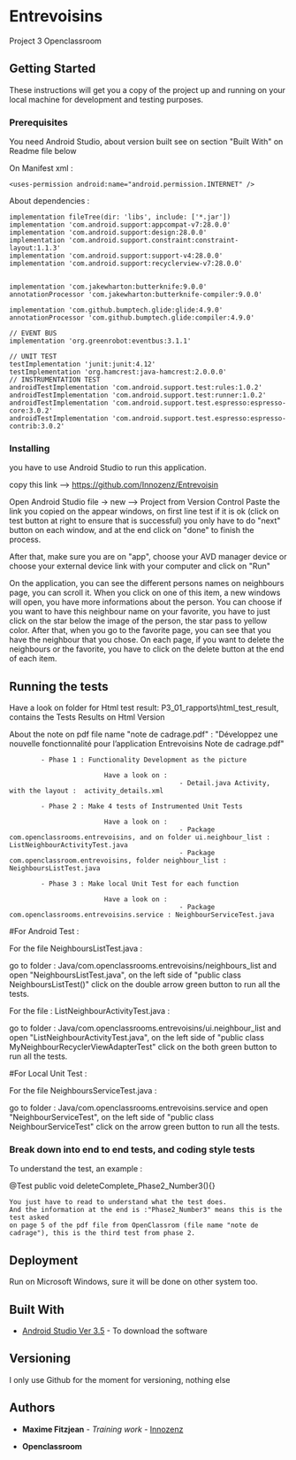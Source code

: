 # Entrevoisins
Project 3 Openclassroom

## Getting Started

These instructions will get you a copy of the project up and running on your local machine for development and testing purposes.

### Prerequisites

You need Android Studio, about version built see on section "Built With" on Readme file below

On Manifest xml :

    <uses-permission android:name="android.permission.INTERNET" />

About dependencies :

    implementation fileTree(dir: 'libs', include: ['*.jar'])
    implementation 'com.android.support:appcompat-v7:28.0.0'
    implementation 'com.android.support:design:28.0.0'
    implementation 'com.android.support.constraint:constraint-layout:1.1.3'
    implementation 'com.android.support:support-v4:28.0.0'
    implementation 'com.android.support:recyclerview-v7:28.0.0'


    implementation 'com.jakewharton:butterknife:9.0.0'
    annotationProcessor 'com.jakewharton:butterknife-compiler:9.0.0'

    implementation 'com.github.bumptech.glide:glide:4.9.0'
    annotationProcessor 'com.github.bumptech.glide:compiler:4.9.0'

    // EVENT BUS
    implementation 'org.greenrobot:eventbus:3.1.1'

    // UNIT TEST
    testImplementation 'junit:junit:4.12'
    testImplementation 'org.hamcrest:java-hamcrest:2.0.0.0'
    // INSTRUMENTATION TEST
    androidTestImplementation 'com.android.support.test:rules:1.0.2'
    androidTestImplementation 'com.android.support.test:runner:1.0.2'
    androidTestImplementation 'com.android.support.test.espresso:espresso-core:3.0.2'
    androidTestImplementation 'com.android.support.test.espresso:espresso-contrib:3.0.2'


### Installing

you have to use Android Studio to run this application.

copy this link --> https://github.com/Innozenz/Entrevoisin

Open Android Studio
file -> new --> Project from Version Control
Paste the link you copied on the appear windows, on first line
test if it is ok (click on test button at right to ensure that is successful)
you only have to do "next" button on each window, and at the end click on "done" to finish the process.

After that, make sure you are on "app", 
choose your AVD manager device or choose your external device link with your computer
and click on "Run"

On the application, you can see the different persons names on neighbours page, you can scroll it.
When you click on one of this item, a new windows will open, you have more informations about the person. 
You can choose if you want to have this neighbour name on your favorite, you have to just click on the star 
below the image of the person, the star pass to yellow color.
After that, when you go to the favorite page, you can see that you have the neighbour that 
you chose. 
On each page, if you want to delete the neighbours or the favorite, you have to click on the delete button
at the end of each item.


## Running the tests

Have a look on folder for Html test result: P3_01_rapports\html_test_result, contains the Tests Results on Html Version

About the note on pdf file name "note de cadrage.pdf" : "Développez une nouvelle fonctionnalité pour l’application Entrevoisins Note de cadrage.pdf"

            - Phase 1 : Functionality Development as the picture
            
                            Have a look on : 
                                               - Detail.java Activity, with the layout :  activity_details.xml
                            
            - Phase 2 : Make 4 tests of Instrumented Unit Tests
            
                            Have a look on : 
                                               - Package com.openclassrooms.entrevoisins, and on folder ui.neighbour_list : ListNeighbourActivityTest.java
                                               - Package com.openclassroom.entrevoisins, folder neighbour_list : NeighboursListTest.java
                            
            - Phase 3 : Make local Unit Test for each function
            
                            Have a look on : 
                                               - Package com.openclassrooms.entrevoisins.service : NeighbourServiceTest.java

   #For Android Test :
 
 For the file NeighboursListTest.java :
 
 go to folder : Java/com.openclassrooms.entrevoisins/neighbours_list and open "NeighboursListTest.java",
on the left side of "public class NeighboursListTest()" click on the double arrow green button to run all the tests.

  For the file : ListNeighbourActivityTest.java :
  
  go to folder : Java/com.openclassrooms.entrevoisins/ui.neighbour_list and open "ListNeighbourActivityTest.java",
  on the left side of "public class MyNeighbourRecyclerViewAdapterTest" click on the both green button to run all the tests.
  
   #For Local Unit Test :
   
   For the file NeighboursServiceTest.java :
   
   go to folder : Java/com.openclassrooms.entrevoisins.service and open "NeighbourServiceTest",
   on the left side of "public class NeighbourServiceTest" click on the arrow green button to run all the tests. 


### Break down into end to end tests, and coding style tests

To understand the test, an example :

@Test
    public void deleteComplete_Phase2_Number3(){}
    
    You just have to read to understand what the test does. 
    And the information at the end is :"Phase2_Number3" means this is the test asked 
    on page 5 of the pdf file from OpenClassrom (file name "note de cadrage"), this is the third test from phase 2.


## Deployment

Run on Microsoft Windows, sure it will be done on other system too.

## Built With

* [Android Studio Ver 3.5](https://developer.android.com/studio/) - To download the software

## Versioning

I only use Github for the moment for versioning, nothing else

## Authors

* **Maxime Fitzjean** - *Training work* - [Innozenz](https://github.com/Innozenz/Entrevoisin.git)

* **Openclassroom**


